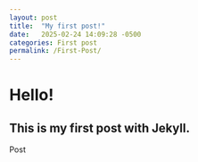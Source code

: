 ```yaml
---
layout: post
title:  "My first post!"
date:   2025-02-24 14:09:28 -0500
categories: First post
permalink: /First-Post/
---
```

# Hello!
## This is my first post with Jekyll.
Post
